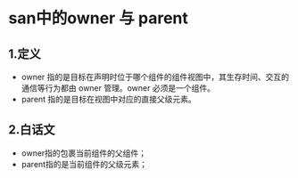 # san中的owner 与 parent

## 1.定义

+ owner 指的是目标在声明时位于哪个组件的组件视图中，其生存时间、交互的通信等行为都由 owner 管理。owner 必须是一个组件。
+ parent 指的是目标在视图中对应的直接父级元素。

## 2.白话文
+ owner指的包裹当前组件的父组件；
+ parent指的是当前组件的父级元素；


